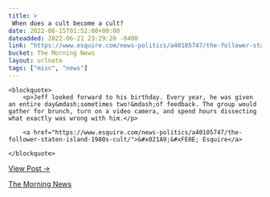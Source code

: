 ```yaml
---
title: > 
 When does a cult become a cult?
date: 2022-06-15T01:52:00+00:00
dateadded: 2022-06-21 23:29:20 -0400
link: "https://www.esquire.com/news-politics/a40105747/the-follower-staten-island-1980s-cult/"
bucket: The Morning News
layout: urlnote
tags: ["misc", "news"]
--- 
```




  
    
  

  
    <blockquote>
        <p>Jeff looked forward to his birthday. Every year, he was given an entire day&mdash;sometimes two!&mdash;of feedback. The group would gather for brunch, turn on a video camera, and spend hours dissecting what exactly was wrong with him.</p>
        
        <a href="https://www.esquire.com/news-politics/a40105747/the-follower-staten-island-1980s-cult/">&#x021A9;&#xFE0E; Esquire</a>
        
    </blockquote>
  
  <p><a href="https://themorningnews.org/p/when-does-a-cult-become-a-cult">View Post &rarr;</a></p>



 <!-- end excerpt --> 
<div class='bucket'><a class='internal-link' href='/buckets/the-morning-news'>The Morning News</a></div> 
